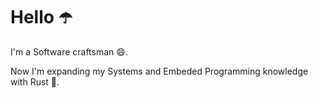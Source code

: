 # Hello :open_umbrella:

I'm a Software craftsman :smile:.

Now I'm expanding my Systems and Embeded Programming knowledge with Rust :crab:.
